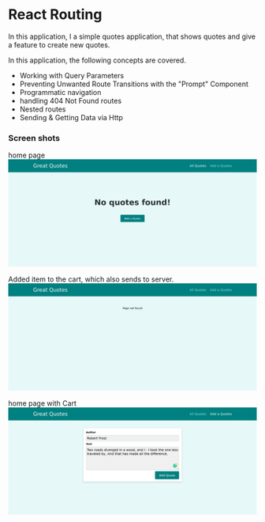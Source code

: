 # React Routing

In this application, I a simple quotes application, that shows quotes and give a feature to create new quotes.

In this application, the following concepts are covered.
- Working with Query Parameters
- Preventing Unwanted Route Transitions with the "Prompt" Component
- Programmatic navigation
- handling 404 Not Found routes
- Nested routes
- Sending & Getting Data via Http

### Screen shots

home page
![Screen shot 1](screenshots/1.png "Screen shot 1")

Added item to the cart, which also sends to server.
![Screen shot with empty input](screenshots/2.png "Screen shot with empty input")

home page with Cart
![Screen shot with empty input](screenshots/3.png "Screen shot with empty input")

